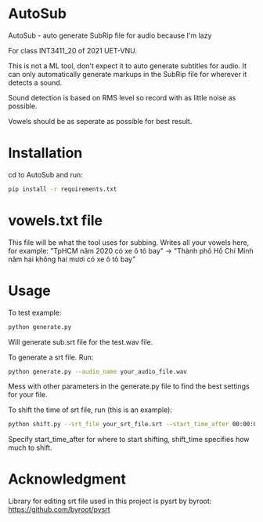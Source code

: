 # AutoSub
AutoSub - auto generate SubRip file for audio because I'm lazy

For class INT3411_20 of 2021 UET-VNU.

This is not a ML tool, don't expect it to auto generate subtitles for audio. It can only automatically generate markups in the SubRip file for wherever it detects a 
sound.

Sound detection is based on RMS level so record with as little noise as possible.

Vowels should be as seperate as possible for best result.

# Installation
cd to AutoSub and run:
```bash
pip install -r requirements.txt
```

# vowels.txt file
This file will be what the tool uses for subbing. Writes all your vowels here, for example: "TpHCM năm 2020 có xe ô tô bay" -> "Thành phố Hồ Chí Minh năm hai không hai mươi có xe ô tô bay"

# Usage
To test example:
```bash
python generate.py
```
Will generate sub.srt file for the test.wav file.

To generate a srt file. Run:
```bash
python generate.py --audio_name your_audio_file.wav
```
Mess with other parameters in the generate.py file to find the best settings for your file.

To shift the time of srt file, run (this is an example):
```bash
python shift.py --srt_file your_srt_file.srt --start_time_after 00:00:01.881 --shift_time 00:00:02.000
```
Specify start_time_after for where to start shifting, shift_time specifies how much to shift.

# Acknowledgment 
Library for editing srt file used in this project is pysrt by byroot: https://github.com/byroot/pysrt
